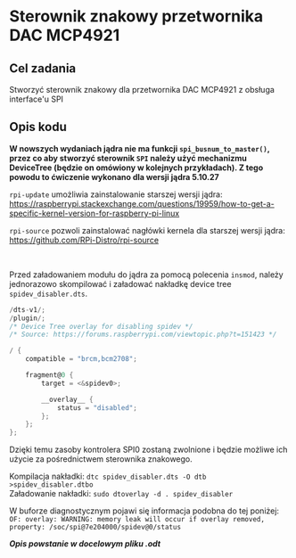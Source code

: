 # Sterownik znakowy przetwornika DAC MCP4921

## Cel zadania
Stworzyć sterownik znakowy dla przetwornika DAC MCP4921 z obsługa interface'u SPI


## Opis kodu

**W nowszych wydaniach jądra nie ma funkcji `spi_busnum_to_master()`, przez co aby stworzyć sterownik `SPI` należy użyć mechanizmu DeviceTree (będzie on omówiony w kolejnych przykładach). Z tego powodu to ćwiczenie wykonano dla wersji jądra 5.10.27**

`rpi-update` umożliwia zainstalowanie starszej wersji jądra:   
https://raspberrypi.stackexchange.com/questions/19959/how-to-get-a-specific-kernel-version-for-raspberry-pi-linux

`rpi-source` pozwoli zainstalować nagłówki kernela dla starszej wersji jądra:   
https://github.com/RPi-Distro/rpi-source

</br>

Przed załadowaniem modułu do jądra za pomocą polecenia `insmod`, należy jednorazowo skompilować i załadować nakładkę device tree `spidev_disabler.dts`.

```C
/dts-v1/;
/plugin/;
/* Device Tree overlay for disabling spidev */
/* Source: https://forums.raspberrypi.com/viewtopic.php?t=151423 */

/ {
    compatible = "brcm,bcm2708";

    fragment@0 {
        target = <&spidev0>;

        __overlay__ {
            status = "disabled";
        };
    };
};
```

Dzięki temu zasoby kontrolera SPI0 zostaną zwolnione i będzie możliwe ich użycie za pośrednictwem sterownika znakowego.

Kompilacja nakładki: `dtc spidev_disabler.dts -O dtb >spidev_disabler.dtbo`   
Załadowanie nakładki: `sudo dtoverlay -d . spidev_disabler`

W buforze diagnostycznym pojawi się informacja podobna do tej poniżej:   
`OF: overlay: WARNING: memory leak will occur if overlay removed, property: /soc/spi@7e204000/spidev@0/status`


***Opis powstanie w docelowym pliku .odt***